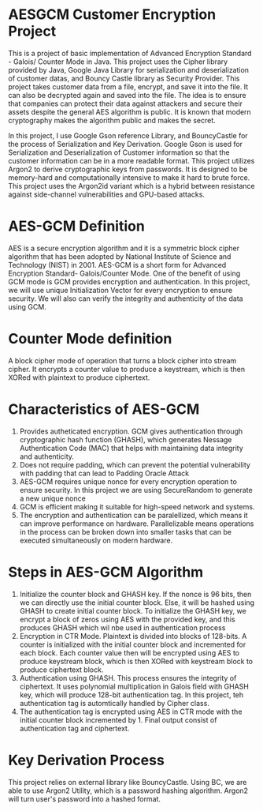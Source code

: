 # AESGCM Customer Encryption Project
This is a project of basic implementation of Advanced Encryption Standard - Galois/ Counter Mode in Java. This project uses the Cipher library provided by Java, Google Java Library for serialization and deserialization of customer datas, and Bouncy Castle library as Security Provider. This project takes customer data from a file, encrypt, and save it into the file. It can also be decrypted again and saved into the file. The idea is to ensure that companies can protect their data against attackers and secure their assets despite the general AES algorithm is public. It is known that modern cryptography makes the algorithm public and makes the secret.

In this project, I use Google Gson reference Library, and BouncyCastle for the process of Serialization and Key Derivation.
Google Gson is used for Serialization and Deserialization of Customer information so that the customer information can be in a more readable format. 
This project utilizes Argon2 to derive cryptographic keys from passwords. It is designed to be memory-hard and computationally intensive to make it hard to brute force. This project uses the Argon2id variant which is a hybrid between resistance against side-channel vulnerabilities and GPU-based attacks. 

# AES-GCM Definition
AES is a secure encryption algorithm and it is a symmetric block cipher algorithm that has been adopted by National Institute of Science and Technology (NIST) in 2001. AES-GCM is a short form for Advanced Encryption Standard- Galois/Counter Mode.
One of the benefit of using GCM mode is GCM provides encryption and authentication. In this project, we will use unique Initialization Vector for every encryption to ensure security. We will also can verify the integrity and authenticity of the data using GCM.

# Counter Mode definition
A block cipher mode of operation that turns a block cipher into stream cipher. It encrypts a counter value to produce a keystream, which is then XORed with plaintext to produce ciphertext.

# Characteristics of AES-GCM
1) Provides autheticated encryption. GCM gives authentication through cryptographic hash function (GHASH), which generates Nessage Authentication Code (MAC) that helps with maintaining data integrity and authenticity. 
2) Does not require padding, which can prevent the potential vulnerability with padding that can lead to Padding Oracle Attack
3) AES-GCM requires unique nonce for every encryption operation to ensure security. In this project we are using SecureRandom to generate a new unique nonce
4) GCM is efficient making it suitable for high-speed network and systems.
5) The encryption and authentication can be paralellized, which means it can improve performance on hardware. Parallelizable means operations in the process can be broken down into smaller tasks that can be executed simultaneously on modern hardware.

# Steps in AES-GCM Algorithm
1) Initialize the counter block and GHASH key. If the nonce is 96 bits, then we can directly use the initial counter block. Else, it will be hashed using GHASH to create initial counter block. To initialize the GHASH key, we encrypt a block of zeros using AES with the provided key, and this produces GHASH which wil nbe used in authentication process
2) Encryption in CTR Mode. Plaintext is divided into blocks of 128-bits. A counter is initialized with the initial counter block and incremented for each block. Each counter value then will be encrypted using AES to produce keystream block, which is then XORed with keystream block to produce ciphertext block. 
3) Authentication using GHASH. This process ensures the integrity of ciphertext. It uses polynomial multiplication in Galois field with GHASH key, which will produce 128-bit authentication tag. In this project, teh authentication tag is automtically handled by Cipher class.
4) The authentication tag is encrypted using AES in CTR mode with the initial counter block incremented by 1. Final output consist of authentication tag and ciphertext.

# Key Derivation Process
This project relies on external library like BouncyCastle. Using BC, we are able to use Argon2 Utility, which is a password hashing algorithm. Argon2 will turn user's password into a hashed format. 

